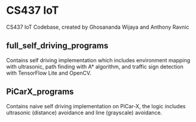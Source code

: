 # CS437 IoT
CS437 IoT Codebase, created by Ghosananda Wijaya and Anthony Ravnic

## full_self_driving_programs
Contains self driving implementation which includes environment mapping with ultrasonic, path finding with A* algorithm, and traffic sign detection with TensorFlow Lite and OpenCV.

## PiCarX_programs
Contains naive self driving implementation on PiCar-X, the logic includes ultrasonic (distance) avoidance and line (grayscale) avoidance.